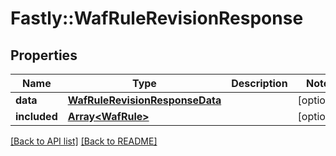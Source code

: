 # Fastly::WafRuleRevisionResponse

## Properties

| Name | Type | Description | Notes |
| ---- | ---- | ----------- | ----- |
| **data** | [**WafRuleRevisionResponseData**](WafRuleRevisionResponseData.md) |  | [optional] |
| **included** | [**Array&lt;WafRule&gt;**](WafRule.md) |  | [optional] |

[[Back to API list]](../../README.md#endpoints) [[Back to README]](../../README.md)

